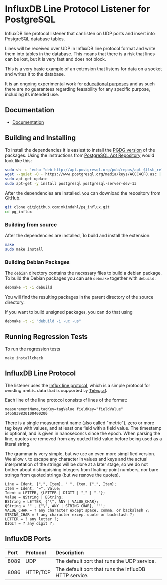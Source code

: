 # InfluxDB Line Protocol Listener for PostgreSQL

InfluxDB line protocol listener that can listen on UDP ports and
insert into PostgreSQL database tables. 

Lines will be received over UDP in InfluxDB line protocol format and
write them into tables in the database. This means that there is a
risk that lines can be lost, but it is very fast and does not block.

This is a very basic example of an extension that listens for data on
a socket and writes it to the database.

It is an ongoing experimental work for [educational purposes][1] and
as such there are no guarantees regarding feasability for any specific
purpose, including its intended use.

[1]: https://dbmsdrops.kindahl.net/

## Documentation

- [Documentation](docs/index.md)

## Building and Installing

To install the dependencies it is easiest to install the [PGDG
version](https://wiki.postgresql.org/wiki/Apt) of the packages. Using
the instructions from [PostgreSQL Apt
Repository](https://www.postgresql.org/download/linux/ubuntu/) would
look like this:

```bash
sudo sh -c 'echo "deb http://apt.postgresql.org/pub/repos/apt $(lsb_release -cs)-pgdg main" > /etc/apt/sources.list.d/pgdg.list'
wget --quiet -O - https://www.postgresql.org/media/keys/ACCC4CF8.asc | sudo apt-key add -
sudo apt-get update
sudo apt-get -y install postgresql postgresql-server-dev-13
```

After the dependencies are installed, you can download the repository
from GitHub.

```bash
git clone git@github.com:mkindahl/pg_influx.git
cd pg_influx
```

### Building from source

After the dependencies are installed, To build and install the
extension:

```bash
make
sudo make install
```

### Building Debian Packages

The `debian` directory contains the necessary files to build a debian
package. To build the Debian packages you can use `debmake` together
with `debuild`:

```bash
debmake -t -i debuild
```

You will find the resulting packages in the parent directory of the
source directory.

If you want to build unsigned packages, you can do that using

```bash
debmake -t -i "debuild -i -uc -us"
```

## Running Regression Tests

To run the regression tests

```
make installcheck
```

## InfluxDB Line Protocol

The listener uses the [Influx line protocol][1], which is a simple
protocol for sending metric data that is supported by [Telegraf][2].

[1]: https://docs.influxdata.com/influxdb/cloud/reference/syntax/line-protocol/
[2]: https://www.influxdata.com/time-series-platform/telegraf/

Each line of the line protocol consists of lines of the format:

```
measurementName,tagKey=tagValue fieldKey="fieldValue" 1465839830100400200
```

There is a single measurement name (also called "metric"), zero or
more tag keys with values, and at least one field with a field
value. The timestamp is optional, and is given in nanoseconds since
the epoch.  When parsing the line, quotes are removed from any quoted
field value before being used as a literal string.

The grammar is very simple, but we use an even more simplified
version. We allow `\` to escape any character in values and keys and
the actual interpretation of the strings will be done at a later
stage, so we do not bother about distinguishing integers from
floating-point numbers, nor bare strings from quoted strings (but we
remove the quotes).

```ebnf
Line = Ident, {",", Item}, " ", Item, {",", Item};
Item = Ident, "=", Value;
Ident = LETTER, {LETTER | DIGIT | "_" | "-"};
Value = QString | BString;
BString = LETTER, {"\", ANY | VALUE_CHAR};
QString = '"', {"\", ANY | STRING_CHAR}, '"';
VALUE_CHAR = ? any character except space, comma, or backslash ?;
STRING_CHAR = ? any character except quote or backslash ?;
LETTER = ? any letter ?;
DIGIT = ? any digit ?;
```

## InfluxDB Ports

| Port | Protocol | Description                                           |
|:-----|:---------|:------------------------------------------------------|
| 8089 | UDP      | The default port that runs the UDP service.           |
| 8086 | HTTP/TCP | The default port that runs the InfluxDB HTTP service. |

